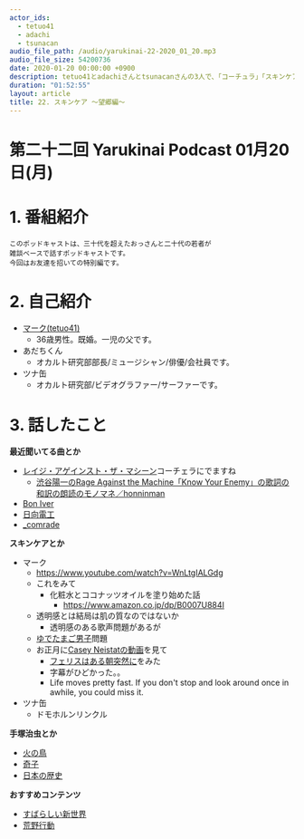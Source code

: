 ```yaml
---
actor_ids:
  - tetuo41
  - adachi
  - tsunacan
audio_file_path: /audio/yarukinai-22-2020_01_20.mp3
audio_file_size: 54200736
date: 2020-01-20 00:00:00 +0900
description: tetuo41とadachiさんとtsunacanさんの3人で、「コーチュラ」「スキンケア」「手塚治」「荒野行動」について話しました。
duration: "01:52:55"
layout: article
title: 22. スキンケア 〜望郷編〜
---
```


# 第二十二回 Yarukinai Podcast 01月20日(月)

# 1. 番組紹介
    このポッドキャストは、三十代を超えたおっさんと二十代の若者が
    雑談ベースで話すポッドキャストです。
    今回はお友達を招いての特別編です。

# 2. 自己紹介
- [マーク(tetuo41)](https://twitter.com/tetuo41)
    - 36歳男性。既婚。一児の父です。
- あだちくん
    - オカルト研究部部長/ミュージシャン/俳優/会社員です。
- ツナ缶
    - オカルト研究部/ビデオグラファー/サーファーです。

# 3. 話したこと

**最近聞いてる曲とか**
- [レイジ・アゲインスト・ザ・マシーン](https://rockinon.com/news/detail/191703)コーチェラにでますね
    - [渋谷陽一のRage Against the Machine「Know Your Enemy」の歌詞の和訳の朗読のモノマネ／honninman](https://www.youtube.com/watch?v=uzLw-sbPFJ8)
- [Bon Iver](https://boniver.org/)
- [日向電工](http://nbcuni-music.com/hinataew/)
- [_comrade](https://www.instagram.com/_comrade/)

**スキンケアとか**
- マーク
    - https://www.youtube.com/watch?v=WnLtgIALGdg
    - これをみて
        - 化粧水とココナッツオイルを塗り始めた話
            - https://www.amazon.co.jp/dp/B0007U884I
    - 透明感とは結局は肌の質なのではないか
        - 透明感のある歌声問題があるが
    - [ゆでたまご男子](https://cancam.jp/archives/244383)問題
    - お正月に[Casey Neistatの動画](https://youtu.be/1wBsKxwzPyo)を見て
        - [フェリスはある朝突然に](https://www.netflix.com/jp/title/498716?source=35)をみた
        - 字幕がひどかった。。
        - Life moves pretty fast. If you don't stop and look around once in awhile, you could miss it.
- ツナ缶
    - ドモホルンリンクル

**手塚治虫とか**

- [火の鳥](https://tezukaosamu.net/jp/character/602.html)
- [奇子](https://tezukaosamu.net/jp/manga/21.html)
- [日本の歴史](https://www.amazon.co.jp/dp/B005SJICCG)

**おすすめコンテンツ**

- [すばらしい新世界](https://www.amazon.co.jp/dp/4061370014)
- [荒野行動](https://www.knivesout.jp/)

